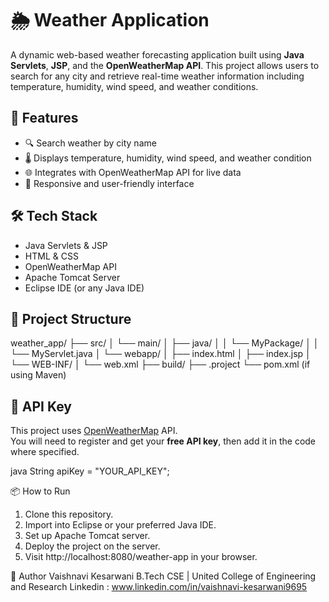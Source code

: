 # 🌦️ Weather Application

A dynamic web-based weather forecasting application built using **Java Servlets**, **JSP**, and the **OpenWeatherMap API**. This project allows users to search for any city and retrieve real-time weather information including temperature, humidity, wind speed, and weather conditions.

## 🚀 Features

- 🔍 Search weather by city name
- 🌡️ Displays temperature, humidity, wind speed, and weather condition
- 🌐 Integrates with OpenWeatherMap API for live data
- 📱 Responsive and user-friendly interface

## 🛠️ Tech Stack

- Java Servlets & JSP  
- HTML & CSS  
- OpenWeatherMap API  
- Apache Tomcat Server  
- Eclipse IDE (or any Java IDE)

## 📁 Project Structure
weather_app/
├── src/
│   └── main/
│       ├── java/
│       │   └── MyPackage/
│       │       └── MyServlet.java
│       └── webapp/
│           ├── index.html
│           ├── index.jsp
│           └── WEB-INF/
│               └── web.xml
├── build/
├── .project
└── pom.xml (if using Maven)

## 🔑 API Key

This project uses [OpenWeatherMap](https://openweathermap.org/api) API.  
You will need to register and get your **free API key**, then add it in the code where specified.

java
String apiKey = "YOUR_API_KEY";

📦 How to Run
1. Clone this repository.
2. Import into Eclipse or your preferred Java IDE.
3. Set up Apache Tomcat server.
4. Deploy the project on the server.
5. Visit http://localhost:8080/weather-app in your browser.

👤 Author
Vaishnavi Kesarwani
B.Tech CSE | United College of Engineering and Research
Linkedin : www.linkedin.com/in/vaishnavi-kesarwani9695 







